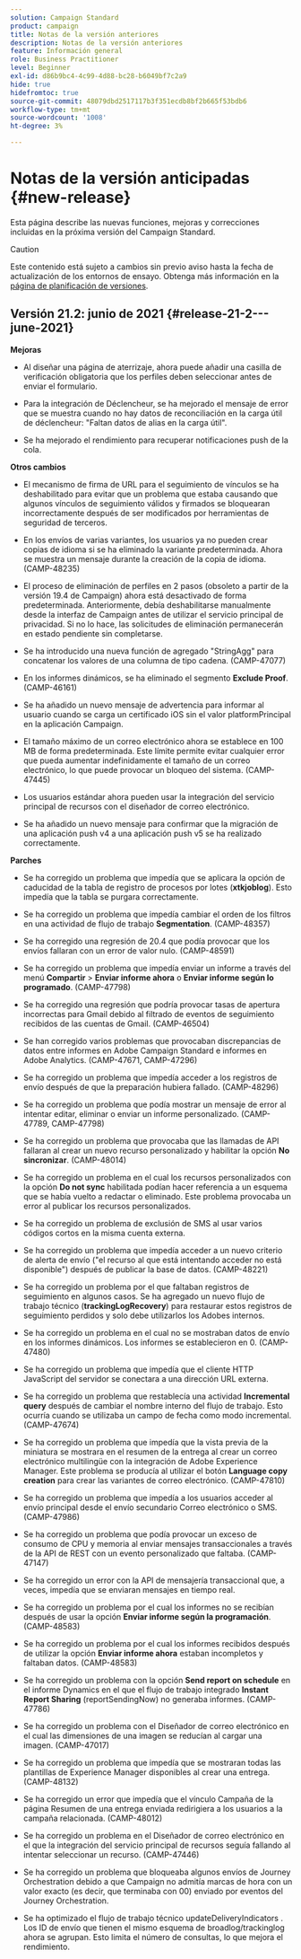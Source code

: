 ```yaml
---
solution: Campaign Standard
product: campaign
title: Notas de la versión anteriores
description: Notas de la versión anteriores
feature: Información general
role: Business Practitioner
level: Beginner
exl-id: d86b9bc4-4c99-4d88-bc28-b6049bf7c2a9
hide: true
hidefromtoc: true
source-git-commit: 48079dbd2517117b3f351ecdb8bf2b665f53bdb6
workflow-type: tm+mt
source-wordcount: '1008'
ht-degree: 3%

---
```


# Notas de la versión anticipadas {#new-release}

Esta página describe las nuevas funciones, mejoras y correcciones incluidas en la próxima versión del Campaign Standard.

>[!CAUTION]
>
> Este contenido está sujeto a cambios sin previo aviso hasta la fecha de actualización de los entornos de ensayo. Obtenga más información en la [página de planificación de versiones](../../rn/using/release-planning.md).


## Versión 21.2: junio de 2021 {#release-21-2---june-2021}

**Mejoras**

* Al diseñar una página de aterrizaje, ahora puede añadir una casilla de verificación obligatoria que los perfiles deben seleccionar antes de enviar el formulario.

* Para la integración de Déclencheur, se ha mejorado el mensaje de error que se muestra cuando no hay datos de reconciliación en la carga útil de déclencheur: &quot;Faltan datos de alias en la carga útil&quot;.

* Se ha mejorado el rendimiento para recuperar notificaciones push de la cola.

**Otros cambios**

* El mecanismo de firma de URL para el seguimiento de vínculos se ha deshabilitado para evitar que un problema que estaba causando que algunos vínculos de seguimiento válidos y firmados se bloquearan incorrectamente después de ser modificados por herramientas de seguridad de terceros.

* En los envíos de varias variantes, los usuarios ya no pueden crear copias de idioma si se ha eliminado la variante predeterminada. Ahora se muestra un mensaje durante la creación de la copia de idioma. (CAMP-48235)

* El proceso de eliminación de perfiles en 2 pasos (obsoleto a partir de la versión 19.4 de Campaign) ahora está desactivado de forma predeterminada. Anteriormente, debía deshabilitarse manualmente desde la interfaz de Campaign antes de utilizar el servicio principal de privacidad. Si no lo hace, las solicitudes de eliminación permanecerán en estado pendiente sin completarse.

* Se ha introducido una nueva función de agregado &quot;StringAgg&quot; para concatenar los valores de una columna de tipo cadena. (CAMP-47077)

* En los informes dinámicos, se ha eliminado el segmento **Exclude Proof**. (CAMP-46161)

* Se ha añadido un nuevo mensaje de advertencia para informar al usuario cuando se carga un certificado iOS sin el valor platformPrincipal en la aplicación Campaign.

* El tamaño máximo de un correo electrónico ahora se establece en 100 MB de forma predeterminada. Este límite permite evitar cualquier error que pueda aumentar indefinidamente el tamaño de un correo electrónico, lo que puede provocar un bloqueo del sistema. (CAMP-47445)

* Los usuarios estándar ahora pueden usar la integración del servicio principal de recursos con el diseñador de correo electrónico.

* Se ha añadido un nuevo mensaje para confirmar que la migración de una aplicación push v4 a una aplicación push v5 se ha realizado correctamente.

**Parches**

* Se ha corregido un problema que impedía que se aplicara la opción de caducidad de la tabla de registro de procesos por lotes (**xtkjoblog**). Esto impedía que la tabla se purgara correctamente.

* Se ha corregido un problema que impedía cambiar el orden de los filtros en una actividad de flujo de trabajo **Segmentation**. (CAMP-48357)

* Se ha corregido una regresión de 20.4 que podía provocar que los envíos fallaran con un error de valor nulo. (CAMP-48591)

* Se ha corregido un problema que impedía enviar un informe a través del menú **Compartir** > **Enviar informe ahora** o **Enviar informe según lo programado**. (CAMP-47798)

* Se ha corregido una regresión que podría provocar tasas de apertura incorrectas para Gmail debido al filtrado de eventos de seguimiento recibidos de las cuentas de Gmail. (CAMP-46504)

* Se han corregido varios problemas que provocaban discrepancias de datos entre informes en Adobe Campaign Standard e informes en Adobe Analytics. (CAMP-47671, CAMP-47296)

* Se ha corregido un problema que impedía acceder a los registros de envío después de que la preparación hubiera fallado. (CAMP-48296)

* Se ha corregido un problema que podía mostrar un mensaje de error al intentar editar, eliminar o enviar un informe personalizado. (CAMP-47789, CAMP-47798)

* Se ha corregido un problema que provocaba que las llamadas de API fallaran al crear un nuevo recurso personalizado y habilitar la opción **No sincronizar**. (CAMP-48014)

* Se ha corregido un problema en el cual los recursos personalizados con la opción **Do not sync** habilitada podían hacer referencia a un esquema que se había vuelto a redactar o eliminado. Este problema provocaba un error al publicar los recursos personalizados.

* Se ha corregido un problema de exclusión de SMS al usar varios códigos cortos en la misma cuenta externa.

* Se ha corregido un problema que impedía acceder a un nuevo criterio de alerta de envío (&quot;el recurso al que está intentando acceder no está disponible&quot;) después de publicar la base de datos. (CAMP-48221)

* Se ha corregido un problema por el que faltaban registros de seguimiento en algunos casos. Se ha agregado un nuevo flujo de trabajo técnico (**trackingLogRecovery**) para restaurar estos registros de seguimiento perdidos y solo debe utilizarlos los Adobes internos.

* Se ha corregido un problema en el cual no se mostraban datos de envío en los informes dinámicos. Los informes se establecieron en 0. (CAMP-47480)

* Se ha corregido un problema que impedía que el cliente HTTP JavaScript del servidor se conectara a una dirección URL externa.

* Se ha corregido un problema que restablecía una actividad **Incremental query** después de cambiar el nombre interno del flujo de trabajo. Esto ocurría cuando se utilizaba un campo de fecha como modo incremental. (CAMP-47674)

* Se ha corregido un problema que impedía que la vista previa de la miniatura se mostrara en el resumen de la entrega al crear un correo electrónico multilingüe con la integración de Adobe Experience Manager. Este problema se producía al utilizar el botón **Language copy creation** para crear las variantes de correo electrónico. (CAMP-47810)

* Se ha corregido un problema que impedía a los usuarios acceder al envío principal desde el envío secundario Correo electrónico o SMS. (CAMP-47986)

* Se ha corregido un problema que podía provocar un exceso de consumo de CPU y memoria al enviar mensajes transaccionales a través de la API de REST con un evento personalizado que faltaba. (CAMP-47147)

* Se ha corregido un error con la API de mensajería transaccional que, a veces, impedía que se enviaran mensajes en tiempo real.

* Se ha corregido un problema por el cual los informes no se recibían después de usar la opción **Enviar informe según la programación**. (CAMP-48583)

* Se ha corregido un problema por el cual los informes recibidos después de utilizar la opción **Enviar informe ahora** estaban incompletos y faltaban datos. (CAMP-48583)

* Se ha corregido un problema con la opción **Send report on schedule** en el informe Dynamics en el que el flujo de trabajo integrado **Instant Report Sharing** (reportSendingNow) no generaba informes. (CAMP-47786)

* Se ha corregido un problema con el Diseñador de correo electrónico en el cual las dimensiones de una imagen se reducían al cargar una imagen. (CAMP-47017)

* Se ha corregido un problema que impedía que se mostraran todas las plantillas de Experience Manager disponibles al crear una entrega. (CAMP-48132)

* Se ha corregido un error que impedía que el vínculo Campaña de la página Resumen de una entrega enviada redirigiera a los usuarios a la campaña relacionada. (CAMP-48012)

* Se ha corregido un problema en el Diseñador de correo electrónico en el que la integración del servicio principal de recursos seguía fallando al intentar seleccionar un recurso. (CAMP-47446)

* Se ha corregido un problema que bloqueaba algunos envíos de Journey Orchestration debido a que Campaign no admitía marcas de hora con un valor exacto (es decir, que terminaba con 00) enviado por eventos del Journey Orchestration.

* Se ha optimizado el flujo de trabajo técnico updateDeliveryIndicators . Los ID de envío que tienen el mismo esquema de broadlog/trackinglog ahora se agrupan. Esto limita el número de consultas, lo que mejora el rendimiento.
